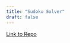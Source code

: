 ```yaml
---
title: "Sudoku Solver"
draft: false
---
```


[Link to Repo](https://github.com/Dreamintsu/sudoku_solver)